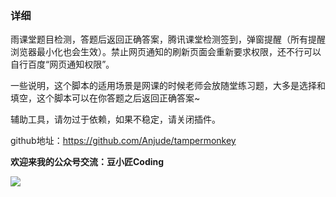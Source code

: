 ### 详细

雨课堂题目检测，答题后返回正确答案，腾讯课堂检测签到，弹窗提醒（所有提醒浏览器最小化也会生效）。禁止网页通知的刷新页面会重新要求权限，还不行可以自行百度“网页通知权限”。

一些说明，这个脚本的适用场景是网课的时候老师会放随堂练习题，大多是选择和填空，这个脚本可以在你答题之后返回正确答案~

辅助工具，请勿过于依赖，如果不稳定，请关闭插件。

github地址：https://github.com/Anjude/tampermonkey

**欢迎来我的公众号交流：豆小匠Coding**

![](https://cdn.jsdelivr.net/gh/Anjude/pubsrc@v1/20211118174102.jpeg)

